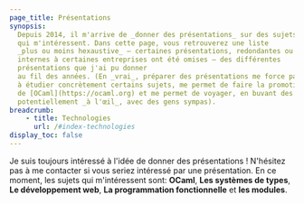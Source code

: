 ```yaml
---
page_title: Présentations
synopsis:
  Depuis 2014, il m'arrive de _donner des présentations_ sur des sujets
  qui m'intéressent. Dans cette page, vous retrouverez une liste 
  _plus ou moins hexaustive_ — certaines présentations, redondantes ou 
  internes à certaines entreprises ont été omises — des différentes 
  présentations que j'ai pu donner
  au fil des années. (En _vrai_, préparer des présentations me force parfois
  à étudier concrètement certains sujets, me permet de faire la promotion
  de [OCaml](https://ocaml.org) et me permet de voyager, en buvant des verres,
  potentiellement _à l'œil_, avec des gens sympas).
breadcrumb:
    - title: Technologies
      url: /#index-technologies
display_toc: false
---
```


Je suis toujours intéressé à l'idée de donner des présentations !
N'hésitez pas à me contacter si vous seriez intéressé par une
présentation. En ce moment, les sujets qui m'intéressent sont:
**OCaml**, **Les systèmes de types**, **Le développement web**, **La
programmation fonctionnelle** et **les modules**.
